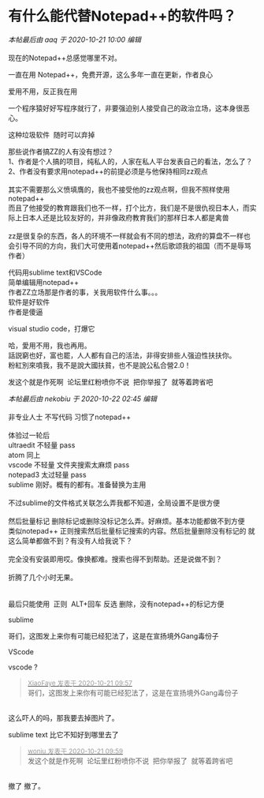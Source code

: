 # 有什么能代替Notepad++的软件吗？


<i class="pstatus"> 本帖最后由 aaq 于 2020-10-21 10:00 编辑 </i><br />
<br />
现在的Notepad++总感觉哪里不对。<img id="aimg_s51Ty" onclick="zoom(this, this.src, 0, 0, 0)" class="zoom" src="https://cdn.jsdelivr.net/gh/hishis/forum-master/public/images/patch.gif" onmouseover="img_onmouseoverfunc(this)" onload="thumbImg(this)" border="0" alt="" />

一直在用 Notepad++，免费开源，这么多年一直在更新，作者良心

爱用不用，反正我在用

一个程序猿好好写程序就行了，非要强迫别人接受自己的政治立场，这本身很恶心。

这种垃圾软件&nbsp;&nbsp;随时可以弃掉

那些说作者搞ZZ的人有没有想过？<br />
1、作者是个人搞的项目，纯私人的，人家在私人平台发表自己的看法，怎么了？<br />
2、作者没有要求用notepad++的前提必须是与他保持相同zz观点<br />
<br />
其实不需要那么义愤填膺的，我也不接受他的zz观点啊，但我不照样使用notepad++<br />
而且了他接受的教育跟我们也不一样，打个比方，我们是不是很仇视日本人，而实际上日本人还是比较友好的，并非像政府教育我们的那样日本人都是禽兽<br />
<br />
zz是很复杂的东西，各人的环境不一样就会有不同的想法，政府的算盘不一样也会引导不同的方向，我们大可使用着notepad++然后歌颂我的祖国（而不是辱骂作者）

代码用sublime text和VSCode<br />
简单编辑用notepad++<br />
作者ZZ立场那是作者的事，关我用软件什么事。。。<br />
软件是好软件<br />
作者是傻逼<br />


visual studio code，打爆它

哈，愛用不用，我也再用。<br />
話説窮也好，富也罷，人人都有自己的活法，非得安排些人强迫性扶扶你。<br />
粉紅別來噴我，我不是說大國扶貧，也不是說公私合營2.0！

发这个就是作死啊&nbsp;&nbsp;论坛里红粉喷你不说&nbsp;&nbsp;把你举报了&nbsp;&nbsp;就等着跨省吧<img src="static/image/smiley/default/lol.gif" smilieid="12" border="0" alt="" />

<i class="pstatus"> 本帖最后由 nekobiu 于 2020-10-22 02:45 编辑 </i><br />
<br />
非专业人士 不写代码 习惯了notepad++<br />
<br />
体验过一轮后<br />
ultraedit 不轻量 pass<br />
atom 同上<br />
vscode 不轻量 文件夹搜索太麻烦 pass<br />
notepad3 太过轻量 pass<br />
sublime 刚好。概有的都有。准备替换为主用<br />
<br />
不过sublime的文件格式关联怎么弄我都不知道，全局设置不是很方便<br />
<br />
然后批量标记 删除标记或删除没标记怎么弄。好麻烦。基本功能都做不到方便<br />
类似notepad++ 正则搜索然后批量标记搜索的内容。然后批量删除没有标记的 就这么简单都做不到？有没有人给我说下？<br />
<br />
完全没有安装即用哎。像换都难。搜索也得不到帮助。还是说做不到？<br />
<br />
折腾了几个小时无果。<br />
<br />
<br />
最后只能使用&nbsp;&nbsp;正则&nbsp;&nbsp;ALT+回车 反选 删除，没有notepad++的标记方便

sublime

哥们，这图发上来你有可能已经犯法了，这是在宣扬境外Gang毒份子

VScode

vscode ?

<div class="quote"><blockquote><font size="2"><a href="https://www.hostloc.com/forum.php?mod=redirect&amp;goto=findpost&amp;pid=9330215&amp;ptid=756651" target="_blank"><font color="#999999">XiaoFaye 发表于 2020-10-21 09:57</font></a></font><br />
哥们，这图发上来你有可能已经犯法了，这是在宣扬境外Gang毒份子</blockquote></div><br />
这么吓人的吗，那我要去掉图片了。<img id="aimg_riJhP" onclick="zoom(this, this.src, 0, 0, 0)" class="zoom" src="https://cdn.jsdelivr.net/gh/hishis/forum-master/public/images/patch.gif" onmouseover="img_onmouseoverfunc(this)" onload="thumbImg(this)" border="0" alt="" />

sublime text 比它不知好到哪里去了

<div class="quote"><blockquote><font size="2"><a href="https://www.hostloc.com/forum.php?mod=redirect&amp;goto=findpost&amp;pid=9330229&amp;ptid=756651" target="_blank"><font color="#999999">woniu 发表于 2020-10-21 09:59</font></a></font><br />
发这个就是作死啊&nbsp;&nbsp;论坛里红粉喷你不说&nbsp;&nbsp;把你举报了&nbsp;&nbsp;就等着跨省吧</blockquote></div><br />
撤了 撤了。<img id="aimg_SdzzY" onclick="zoom(this, this.src, 0, 0, 0)" class="zoom" src="https://cdn.jsdelivr.net/gh/hishis/forum-master/public/images/patch.gif" onmouseover="img_onmouseoverfunc(this)" onload="thumbImg(this)" border="0" alt="" />
